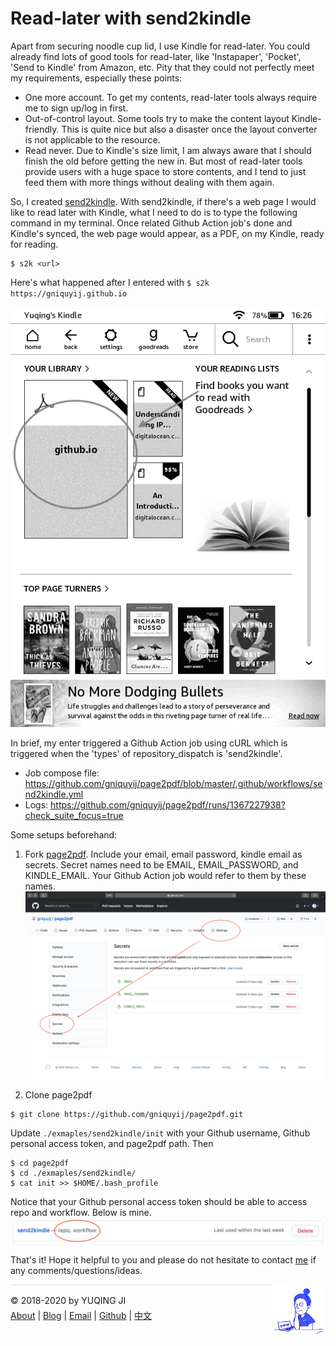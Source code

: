 # Read-later with send2kindle

Apart from securing noodle cup lid, I use Kindle for read-later. 
You could already find lots of good tools for read-later, like 'Instapaper', 'Pocket', 'Send to Kindle' from Amazon, etc. 
Pity that they could not perfectly meet my requirements, especially these points: 
- One more account. To get my contents, read-later tools always require me to sign up/log in first.
- Out-of-control layout. Some tools try to make the content layout Kindle-friendly. This is quite nice but also a disaster once the layout converter is not applicable to the resource.
- Read never. Due to Kindle's size limit, I am always aware that I should finish the old before getting the new in. But most of read-later tools provide users with a huge space to store contents, and I tend to just feed them with more things without dealing with them again.

So, I created [send2kindle](https://github.com/gniquyij/page2pdf/blob/master/.github/workflows/send2kindle.yml).
With send2kindle, if there's a web page I would like to read later with Kindle, what I need to do is to type the following command in my terminal. Once related Github Action job's done and Kindle's synced, the web page would appear, as a PDF, on my Kindle, ready for reading.
```
$ s2k <url>
```
Here's what happened after I entered with `$ s2k https://gniquyij.github.io`

![kindle](./screenshots/kindle.png)

In brief, my enter triggered a Github Action job using cURL which is triggered when the 'types' of repository_dispatch is 'send2kindle'.
- Job compose file: https://github.com/gniquyij/page2pdf/blob/master/.github/workflows/send2kindle.yml
- Logs: https://github.com/gniquyij/page2pdf/runs/1367227938?check_suite_focus=true

Some setups beforehand:

1. Fork [page2pdf](https://github.com/gniquyij/page2pdf). Include your email, email password, kindle email as secrets. 
Secret names need to be EMAIL, EMAIL_PASSWORD, and KINDLE_EMAIL. Your Github Action job would refer to them by these names. 
![github-secrets](./screenshots/github-secrets.png)

2. Clone page2pdf
```
$ git clone https://github.com/gniquyij/page2pdf.git
```
Update `./exmaples/send2kindle/init` with your Github username, Github personal access token, and page2pdf path. Then
```
$ cd page2pdf
$ cd ./exmaples/send2kindle/
$ cat init >> $HOME/.bash_profile
```
Notice that your Github personal access token should be able to access repo and workflow. Below is mine. 
![github-personal-access-token](./screenshots/github-personal-access-token.png)

That's it! Hope it helpful to you and please do not hesitate to contact <a href="mailto:yuqing.ji@outlook.com">me</a> if any comments/questions/ideas. 

<div><a href="https://gniquyij.github.io/daily"><img src="https://github.com/gniquyij/gniquyij.github.io/blob/master/avatar.png?raw=true" style="float:right;width:85px;height:85px"/></a></div><div style="border-top:1px solid #e1e4e8;padding-top:16px"></div>
<div>© 2018-2020 by YUQING JI</div>
<div style="padding-top:0.3em"><a href="https://gniquyij.github.io/en/about">About</a> | <a href="https://gniquyij.github.io/">Blog</a> | <a href="mailto:yuqing.ji@outlook.com">Email</a> | <a href="https://github.com/gniquyij">Github</a> | <a href="https://gniquyij.github.io/zh">中文</a></div>
